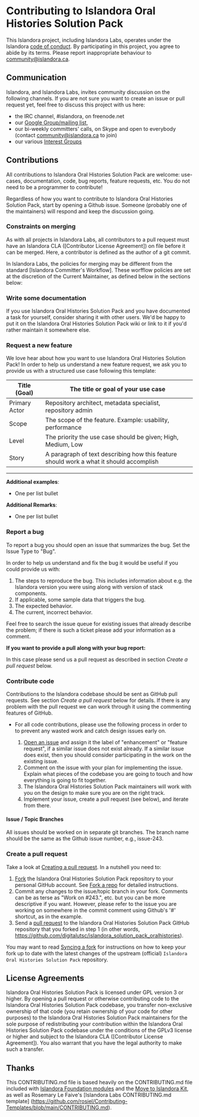# Contributing to Islandora Oral Histories Solution Pack

This Islandora project, including Islandora Labs, operates under the Islandora [code of conduct].
By participating in this project, you agree to abide by its terms.
Please report inappropriate behaviour to community@islandora.ca.

[code of conduct]: http://islandora.ca/codeofconduct

## Communication

Islandora, and Islandora Labs, invites community discussion on the following channels. If you are not sure you want to create an issue or pull request yet, feel free to discuss this project with us here:
* the IRC channel, #islandora, on freenode.net
* our [Google Group/mailing list],
* our bi-weekly committers' calls, on Skype and open to everybody (contact community@islandora.ca to join)
* our various [Interest Groups]

[Google Group/mailing list]: https://groups.google.com/forum/#!forum/islandora
[Interest Groups]: https://github.com/islandora-interest-groups

## Contributions

All contributions to Islandora Oral Histories Solution Pack are welcome: use-cases, documentation, code, bug reports, feature requests, etc. You do not need to be a programmer to contribute!

Regardless of how you want to contribute to Islandora Oral Histories Solution Pack, start by opening a Github issue. Someone (probably one of the maintainers) will respond and keep the discussion going.

### Constraints on merging

As with all projects in Islandora Labs, all contributors to a pull request must have an Islandora
CLA ([Contributor License Agreement]) on file before it can be merged.
Here, a contributor is defined as the author of a git commit.

In Islandora Labs, the policies for merging may be different from the standard [Islandora Committer's Workflow].
These worfflow policies are set at the discretion of the Current Maintainer, as defined below in the sections below:


### Write some documentation

If you use Islandora Oral Histories Solution Pack and you have documented a task for yourself, consider sharing it with other users. We'd be happy to put it on the Islandora Oral Histories Solution Pack wiki or link to it if you'd rather maintain it somewhere else.

### Request a new feature

We love hear about how you want to use Islandora Oral Histories Solution Pack! In order to help us understand a new feature request, we ask you to provide us with a structured use case following this template:

| Title (Goal)  | The title or goal of your use case                            |
--------------- |------------------------------------                           |
| Primary Actor | Repository architect, metadata specialist, repository admin   |
| Scope         | The scope of the feature. Example: usability, performance     |
| Level         | The priority the use case should be given; High, Medium, Low  |
| Story         | A paragraph of text describing how this feature should work a what it should accomplish |

***

**Additional examples**:
* One per list bullet

**Additional Remarks**:
* One per list bullet

### Report a bug

To report a bug you should open an issue that summarizes the bug. Set the Issue Type to "Bug".

In order to help us understand and fix the bug it would be useful if you could provide us with:

1. The steps to reproduce the bug. This includes information about e.g. the Islandora version you were using along with version of stack components.
2. If applicable, some sample data that triggers the bug.
3. The expected behavior.
4. The current, incorrect behavior.

Feel free to search the issue queue for existing issues that already describe the problem; if there is such a ticket please add your information as a comment.

**If you want to provide a pull along with your bug report:**

In this case please send us a pull request as described in section _Create a pull request_ below.

### Contribute code

Contributions to the Islandora codebase should be sent as GitHub pull requests. See section _Create a pull request_ below for details. If there is any problem with the pull request we can work through it using the commenting features of GitHub.

* For all code contributions, please use the following process in order to to prevent any wasted work and catch design issues early on.

    1. [Open an issue](https://github.com/digitalutsc/islandora_solution_pack_oralhistories/issues) and assign it the label of "enhancement" or "feature request", if a similar issue does not exist already. If a similar issue does exist, then you should consider participating in the work on the existing issue.
    2. Comment on the issue with your plan for implementing the issue. Explain what pieces of the codebase you are going to touch and how everything is going to fit together.
    3. The Islandora Oral Histories Solution Pack maintainers will work with you on the design to make sure you are on the right track.
    4. Implement your issue, create a pull request (see below), and iterate from there.

#### Issue / Topic Branches

All issues should be worked on in separate git branches. The branch name should be the same as the Github issue number, e.g., issue-243.

### Create a pull request

Take a look at [Creating a pull request](https://help.github.com/articles/creating-a-pull-request). In a nutshell you need to:

1. [Fork](https://help.github.com/articles/fork-a-repo) the Islandora Oral Histories Solution Pack repository to your personal GitHub account. See [Fork a repo](https://help.github.com/articles/fork-a-repo) for detailed instructions.
2. Commit any changes to the issue/topic branch in your fork. Comments can be as terse as "Work on #243.", etc. but you can be more descriptive if you want. However, please refer to the issue you are working on somewhere in the commit comment using Github's '#' shortcut, as in the example.
3. Send a [pull request](https://help.github.com/articles/creating-a-pull-request) to the Islandora Oral Histories Solution Pack GitHub repository that you forked in step 1 (in other words, https://github.com/digitalutsc/islandora_solution_pack_oralhistories).

You may want to read [Syncing a fork](https://help.github.com/articles/syncing-a-fork) for instructions on how to keep your fork up to date with the latest changes of the upstream (official) `Islandora Oral Histories Solution Pack` repository.

## License Agreements

Islandora Oral Histories Solution Pack is licensed under GPL version 3 or higher. By opening a pull request or otherwise contributing code to the Islandora Oral Histories Solution Pack codebase, you transfer non-exclusive ownership of that code (you retain ownership of your code for other purposes) to the Islandora Oral Histories Solution Pack maintainers for the sole purpose of redistributing your contribution within the Islandora Oral Histories Solution Pack codebase under the conditions of the GPLv3 license or higher and subject to the Islandora CLA ([Contributor License Agreement]). You also warrant that you have the legal authority to make such a transfer.

## Thanks

This CONTRIBUTING.md file is based heavily on the CONTRIBUTING.md file included with [Islandora Foundation modules](https://github.com/Islandora) and the [Move to Islandora Kit](https://github.com/MarcusBarnes/mik), as well as Rosemary Le Faive's [Islandora Labs CONTRIBUTING.md template]
(https://github.com/rosiel/Contributing-Templates/blob/main/CONTRIBUTING.md).
